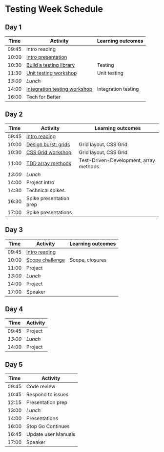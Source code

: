 # Testing Week Schedule

## Day 1

| Time    | Activity                                            | Learning outcomes   |
| ------- | --------------------------------------------------- | ------------------- |
| 09:45   | Intro reading                                       |                     |
| 10:00   | [Intro presentation][testing-intro]                 |                     |
| 10:30   | [Build a testing library][testing-lib]              | Testing             |
| 11:30   | [Unit testing workshop][unit-testing]               | Unit testing        |
| _13:00_ | _Lunch_                                             |                     |
| 14:00   | [Integration testing workshop][integration-testing] | Integration testing |
| 16:00   | Tech for Better                                     |                     |

[testing-intro]: https://hackmd.io/@oli/Sy7cA4TXI
[testing-lib]: https://github.com/oliverjam/learn-testing/
[unit-testing]: https://github.com/oliverjam/learn-unit-testing
[integration-testing]: https://github.com/oliverjam/learn-integration-testing

## Day 2

| Time    | Activity                              | Learning outcomes                      |
| ------- | ------------------------------------- | -------------------------------------- |
| 09:45   | [Intro reading][make-your-test-fail]  |                                        |
| 10:00   | [Design burst: grids][db-grid-slides] | Grid layout, CSS Grid                  |
| 10:30   | [CSS Grid workshop][db-grid-ws]       | Grid layout, CSS Grid                  |
| 11:00   | [TDD array methods][tdd-arrays]       | Test-Driven-Development, array methods |
| _13:00_ | _Lunch_                               |                                        |
| 14:00   | Project intro                         |                                        |
| 14:30   | Technical spikes                      |                                        |
| 16:30   | Spike presentation prep               |                                        |
| 17:00   | Spike presentations                   |                                        |

[make-your-test-fail]: https://kentcdodds.com/blog/make-your-test-fail
[db-grid-slides]: https://hackmd.io/@fac/S1-95B9r8#/
[db-grid-ws]: https://github.com/bobbysebolao/learn-css-grid
[tdd-arrays]: https://github.com/oliverjam/tdd-array-methods

## Day 3

| Time    | Activity                       | Learning outcomes |
| ------- | ------------------------------ | ----------------- |
| 09:45   | [Intro reading][magazine-grid] |                   |
| 10:00   | [Scope challenge][scope-mc]    | Scope, closures   |
| 11:00   | Project                        |                   |
| _13:00_ | _Lunch_                        |                   |
| 14:00   | Project                        |                   |
| 17:00   | Speaker                        |                   |

[magazine-grid]: https://css-tricks.com/responsive-grid-magazine-layout-in-just-20-lines-of-css/
[scope-mc]: https://github.com/oliverjam/js-scope-challenge

## Day 4

| Time    | Activity |
| ------- | -------- |
| 09:45   | Project  |
| _13:00_ | _Lunch_  |
| 14:00   | Project  |

## Day 5

| Time  | Activity            |
| ----- | ------------------- |
| 09:45 | Code review         |
| 10:45 | Respond to issues   |
| 12:15 | Presentation prep   |
| 13:00 | _Lunch_             |
| 14:00 | Presentations       |
| 16:00 | Stop Go Continues   |
| 16:45 | Update user Manuals |
| 17:00 | Speaker             |
